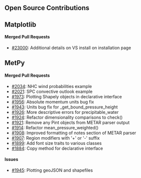 ## Open Source Contributions

## Matplotlib

#### Merged Pull Requests
- [#23000](https://github.com/matplotlib/matplotlib/pull/23000): Additional details on VS install on installation page

## MetPy

#### Merged Pull Requests
- [#2034](https://github.com/Unidata/MetPy/pull/2034): NHC wind probabilities example
- [#2021](https://github.com/Unidata/MetPy/pull/2021): SPC convective outlook example
- [#1973](https://github.com/Unidata/MetPy/pull/1973): Plotting Shapely objects in declarative interface
- [#1956](https://github.com/Unidata/MetPy/pull/1956): Absolute momentum units bug fix 
- [#1943](https://github.com/Unidata/MetPy/pull/1943): Units bug fix for _get_bound_pressure_height
- [#1926](https://github.com/Unidata/MetPy/pull/1926): More descriptive errors for precipitable_water 
- [#1924](https://github.com/Unidata/MetPy/pull/1924): Refactor dimensionality comparisons to check()
- [#1921](https://github.com/Unidata/MetPy/pull/1921): Remove any Pint objects from METAR parser output
- [#1914](https://github.com/Unidata/MetPy/pull/1914): Refactor mean_pressure_weighted() 
- [#1908](https://github.com/Unidata/MetPy/pull/1908): Improved formatting of notes section of METAR parser
- [#1907](https://github.com/Unidata/MetPy/pull/1907): Region modifiers with '+' or '-' suffix
- [#1899](https://github.com/Unidata/MetPy/pull/1899): Add font size traits to various classes
- [#1884](https://github.com/Unidata/MetPy/pull/1884): Copy method for declarative interface

#### Issues
- [#1945](https://github.com/Unidata/MetPy/issues/1945): Plotting geoJSON and shapefiles
